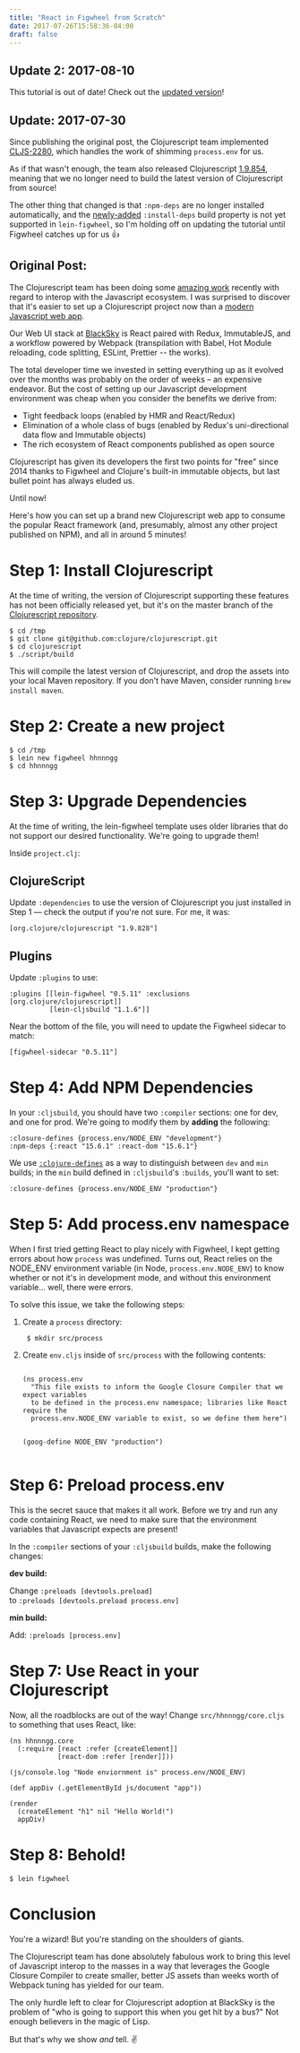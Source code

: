 ```yaml
---
title: "React in Figwheel from Scratch"
date: 2017-07-26T15:58:36-04:00
draft: false
---
```

## Update 2: 2017-08-10
This tutorial is out of date! Check out the [updated version](/posts/react-figwheel-npm-2/)!

## Update: 2017-07-30
Since publishing the original post, the Clojurescript team implemented [CLJS-2280](https://dev.clojure.org/jira/browse/CLJS-2280),
which handles the work of shimming `process.env` for us.

As if that wasn't enough, the team also released Clojurescript [1.9.854](https://github.com/clojure/clojurescript/blob/master/changes.md#19854),
meaning that we no longer need to build the latest version of Clojurescript from source!

The other thing that changed is that `:npm-deps` are no longer installed
automatically, and the [newly-added](https://github.com/clojure/clojurescript/commit/fb8ce05143dac9e9feb602be2544b72c87b337a3)
`:install-deps` build property is not yet supported in `lein-figwheel`, so I'm
holding off on updating the tutorial until Figwheel catches up for us 👍


## Original Post:

The Clojurescript team has been doing some [amazing work](https://clojurescript.org/news/2017-07-12-clojurescript-is-not-an-island-integrating-node-modules)
recently with regard to interop with the Javascript ecosystem. I was surprised to
discover that it's easier to set up a Clojurescript project now than a [modern Javascript web app](https://hackernoon.com/how-it-feels-to-learn-javascript-in-2016-d3a717dd577f).

Our Web UI stack at [BlackSky](https://blacksky.com) is React paired with Redux,
ImmutableJS, and a workflow powered by Webpack (transpilation with Babel,
Hot Module reloading, code splitting, ESLint, Prettier -- the works).

The total developer time we invested in setting everything up as it evolved over
the months was probably on the order of weeks &ndash; an expensive endeavor.
But the cost of setting up our Javascript development environment was cheap
when you consider the benefits we derive from:

+ Tight feedback loops (enabled by HMR and React/Redux)
+ Elimination of a whole class of bugs (enabled by Redux's uni-directional data flow and Immutable objects)
+ The rich ecosystem of React components published as open source

Clojurescript has given its developers the first two points for "free" since
2014 thanks to Figwheel and Clojure's built-in immutable objects, but last
bullet point has always eluded us.

Until now!

Here's how you can set up a brand new Clojurescript web app to consume the
popular React framework (and, presumably, almost any other project published on
NPM), and all in around 5 minutes!

# Step 1: Install Clojurescript
At the time of writing, the version of Clojurescript supporting these features
has not been officially released yet, but it's on the master branch of the
[Clojurescript repository](https://github.com/clojure/clojurescript).

```
$ cd /tmp
$ git clone git@github.com:clojure/clojurescript.git
$ cd clojurescript
$ ./script/build
```

This will compile the latest version of Clojurescript, and drop the assets into
your local Maven repository.  If you don't have Maven, consider running `brew
install maven`.

# Step 2: Create a new project

```
$ cd /tmp
$ lein new figwheel hhnnngg
$ cd hhnnngg
```

# Step 3: Upgrade Dependencies

At the time of writing, the lein-figwheel template uses older libraries that do
not support our desired functionality.  We're going to upgrade them!

Inside `project.clj`:

## ClojureScript
Update `:dependencies` to use the version of Clojurescript you just installed in
Step 1 &mdash; check the output if you're not sure. For me, it was:

`[org.clojure/clojurescript "1.9.828"]`

## Plugins
Update `:plugins` to use:

```
:plugins [[lein-figwheel "0.5.11" :exclusions [org.clojure/clojurescript]]
          [lein-cljsbuild "1.1.6"]]
```

Near the bottom of the file, you will need to update the Figwheel sidecar to match:

```
[figwheel-sidecar "0.5.11"]
```

# Step 4: Add NPM Dependencies

In your `:cljsbuild`, you should have two `:compiler` sections: one for dev, and
one for prod.  We're going to modify them by **adding** the following:

```
:closure-defines {process.env/NODE_ENV "development"}
:npm-deps {:react "15.6.1" :react-dom "15.6.1"}
```

We use [`:clojure-defines`](https://github.com/clojure/clojurescript/wiki/Compiler-Options#closure-defines)
as a way to distinguish between `dev` and `min` builds; in the `min` build
defined in `:cljsbuild`'s `:builds`, you'll want to set:

```
:closure-defines {process.env/NODE_ENV "production"}
```

# Step 5: Add process.env namespace

When I first tried getting React to play nicely with Figwheel, I kept getting
errors about how `process` was undefined. Turns out, React relies on the
NODE_ENV environment variable (in Node, `process.env.NODE_ENV`) to know whether
or not it's in development mode, and without this environment variable... well,
there were errors.

To solve this issue, we take the following steps:

<ol>
  <li>Create a <code>process</code> directory:
    <pre><code> $ mkdir src/process </code></pre>
  </li>

  <li>Create <code>env.cljs</code> inside of <code>src/process</code> with the following contents:
    <pre><code>
(ns process.env
  "This file exists to inform the Google Closure Compiler that we expect variables
  to be defined in the process.env namespace; libraries like React require the
  process.env.NODE_ENV variable to exist, so we define them here")

(goog-define NODE_ENV "production")
    </code></pre>
  </li>
</ol>

# Step 6: Preload process.env
This is the secret sauce that makes it all work. Before we try and run any code
containing React, we need to make sure that the environment variables that
Javascript expects are present!

In the `:compiler` sections of your `:cljsbuild` builds, make the following
changes:

**dev build:**

Change `:preloads [devtools.preload]` <br/>to `:preloads [devtools.preload process.env]`

**min build:**

Add: `:preloads [process.env]`

# Step 7: Use React in your Clojurescript

Now, all the roadblocks are out of the way! Change `src/hhnnngg/core.cljs` to
something that uses React, like:

```
(ns hhnnngg.core
  (:require [react :refer [createElement]]
            [react-dom :refer [render]]))

(js/console.log "Node enviornment is" process.env/NODE_ENV)

(def appDiv (.getElementById js/document "app"))

(render
  (createElement "h1" nil "Hello World!")
  appDiv)
```

# Step 8: Behold!

```
$ lein figwheel
```

# Conclusion
You're a wizard! But you're standing on the shoulders of giants.

The Clojurescript team has done absolutely fabulous work to bring this level of
Javascript interop to the masses in a way that leverages the Google Closure
Compiler to create smaller, better JS assets than weeks worth of Webpack tuning
has yielded for our team.

The only hurdle left to clear for Clojurescript adoption at BlackSky is the
problem of "who is going to support this when you get hit by a bus?"
Not enough believers in the magic of Lisp.

But that's why we show *and* tell.  ✌️
